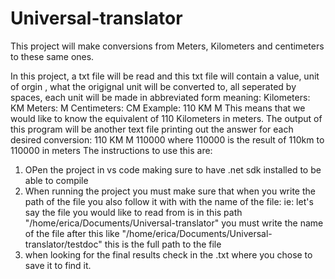 # Universal-translator
This project will make conversions from Meters, Kilometers and centimeters to these same ones.

In this project, a txt file will be read and this txt file will contain a value, unit of orgin , what the origignal unit will be converted to, all seperated by spaces, each unit will be made in abbreviated form
meaning:
Kilometers: KM
Meters: M
Centimeters: CM
Example:
110 KM M
This means that we would like to know the equivalent of 110 Kilometers in meters.
The output of this program will be another text file printing out the answer for each desired conversion:
110 KM M 110000
where 110000 is the result of 110km to 110000 in meters
The instructions to use this are:
1. OPen the project in vs code making sure to have .net sdk installed to be able to compile
2. When running the project you must make sure that when you write the path of the file you also follow it with with the name of the file: 
ie: let's say the file you would like to read from is in this path
"/home/erica/Documents/Universal-translator" you must write the name of the file after this like
"/home/erica/Documents/Universal-translator/testdoc" this is the full path to the file
3. when looking for the final results check in the .txt where you chose to save it to find it.
